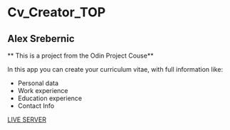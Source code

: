 # Cv_Creator_TOP    
## Alex Srebernic   
** This is a project from the Odin Project Couse**

In this app you can create your curriculum vitae, with full information like:   
- Personal data
- Work experience
- Education experience
- Contact Info


[LIVE SERVER](https://alexsrebernic.github.io/Cv_Creator_Top/)
